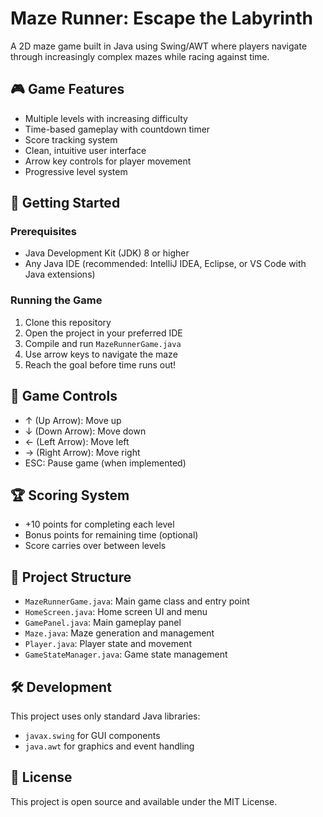 # Maze Runner: Escape the Labyrinth

A 2D maze game built in Java using Swing/AWT where players navigate through increasingly complex mazes while racing against time.

## 🎮 Game Features

- Multiple levels with increasing difficulty
- Time-based gameplay with countdown timer
- Score tracking system
- Clean, intuitive user interface
- Arrow key controls for player movement
- Progressive level system

## 🚀 Getting Started

### Prerequisites
- Java Development Kit (JDK) 8 or higher
- Any Java IDE (recommended: IntelliJ IDEA, Eclipse, or VS Code with Java extensions)

### Running the Game
1. Clone this repository
2. Open the project in your preferred IDE
3. Compile and run `MazeRunnerGame.java`
4. Use arrow keys to navigate the maze
5. Reach the goal before time runs out!

## 🎯 Game Controls

- ↑ (Up Arrow): Move up
- ↓ (Down Arrow): Move down
- ← (Left Arrow): Move left
- → (Right Arrow): Move right
- ESC: Pause game (when implemented)

## 🏆 Scoring System

- +10 points for completing each level
- Bonus points for remaining time (optional)
- Score carries over between levels

## 🎨 Project Structure

- `MazeRunnerGame.java`: Main game class and entry point
- `HomeScreen.java`: Home screen UI and menu
- `GamePanel.java`: Main gameplay panel
- `Maze.java`: Maze generation and management
- `Player.java`: Player state and movement
- `GameStateManager.java`: Game state management

## 🛠️ Development

This project uses only standard Java libraries:
- `javax.swing` for GUI components
- `java.awt` for graphics and event handling

## 📝 License

This project is open source and available under the MIT License. 